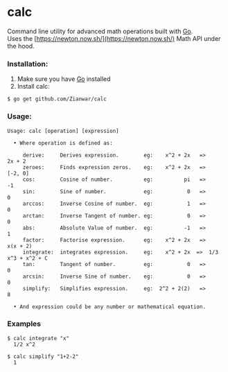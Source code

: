 # calc
Command line utility for advanced math operations built with [Go](https://golang.org).  
Uses the [https://newton.now.sh/](https://newton.now.sh/) Math API under the hood.

### Installation:
1. Make sure you have [Go](http://golang.org/doc/install.html) installed
2. Install calc:
```
$ go get github.com/Zianwar/calc
```

### Usage:

```
Usage: calc [operation] [expression]

  • Where operation is defined as:

	 derive:     Derives expression.        eg:    x^2 + 2x   =>             2x + 2
	 zeroes:     Finds expression zeros.    eg:    x^2 + 2x   =>            [-2, 0]
	 cos:        Cosine of number.          eg:          pi   =>                 -1
	 sin:        Sine of number.            eg:           0   =>                  0
	 arccos:     Inverse Cosine of number.  eg:           1   =>                  0
	 arctan:     Inverse Tangent of number. eg:           0   =>                  0
	 abs:        Absolute Value of number.  eg:          -1   =>                  1
	 factor:     Factorise expression.      eg:    x^2 + 2x   =>           x(x + 2)
	 integrate:  integrates expression.     eg:    x^2 + 2x  =>  1/3 x^3 + x^2 + C
	 tan:        Tangent of number.         eg:           0   =>                  0
	 arcsin:     Inverse Sine of number.    eg:           0   =>                  0
	 simplify:   Simplifies expression.     eg:  2^2 + 2(2)   =>                  8

  • And expression could be any number or mathematical equation.
```

### Examples

```
$ calc integrate "x"
  1/2 x^2

$ calc simplify "1+2-2"
  1
```

